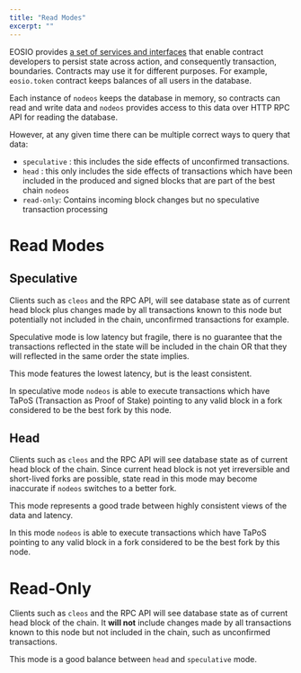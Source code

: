 ```yaml
---
title: "Read Modes"
excerpt: ""
---
```

EOSIO provides [a set of services and interfaces](https://developers.eos.io/eosio-cpp/docs/db-api) that enable contract developers to persist state across action, and consequently transaction, boundaries.
Contracts may use it for different purposes. For example, `eosio.token` contract keeps balances of all users in the database.

Each instance of `nodeos` keeps the database in memory, so contracts can read and write data and
`nodeos` provides access to this data over HTTP RPC API for reading the database.

However, at any given time there can be multiple correct ways to query that data: 
- `speculative` : this includes the side effects of unconfirmed transactions.
- `head` : this only includes the side effects of transactions which have been included in the produced and signed blocks that are part of the best chain `nodeos`
- `read-only`: Contains incoming block changes but no speculative transaction processing

# Read Modes

## Speculative

Clients such as `cleos` and the RPC API, will see database state as of current head block plus changes made by all transactions known to this node but potentially not included in the chain, unconfirmed transactions for example. 

Speculative mode is low latency but fragile, there is no guarantee that the transactions reflected in the state will be included in the chain OR that they will reflected in the same order the state implies.  

This mode features the lowest latency, but is the least consistent. 

In speculative mode `nodeos` is able to execute transactions which have TaPoS (Transaction as Proof of Stake) pointing to any valid block in a fork considered to be the best fork by this node.

## Head

Clients such as `cleos` and the RPC API will see database state as of current head block of the chain.  Since current head block is not yet irreversible and short-lived forks are possible, state read in this mode may become inaccurate  if `nodeos` switches to a better fork.  

This mode represents a good trade between highly consistent views of the data and latency.

In this mode `nodeos` is able to execute transactions which have TaPoS pointing to any valid block in a fork considered to be the best fork by this node.

# Read-Only

Clients such as `cleos` and the RPC API will see database state as of current head block of the chain. It **will not** include changes made by all transactions known to this node but not included in the chain, such as unconfirmed transactions.

This mode is a good balance between `head` and `speculative` mode.